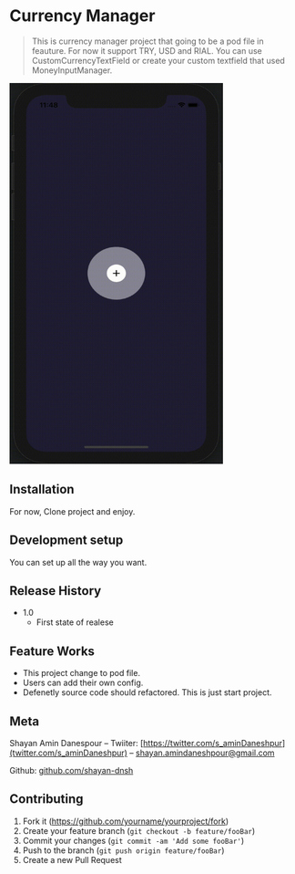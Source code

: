 # Currency Manager 
> This is currency manager project that going to be a pod file in feauture. For now it support TRY, USD and RIAL. You can use CustomCurrencyTextField or create your custom textfield that used MoneyInputManager.

<img src="https://github.com/shayan-dnsh/DropAnimation/blob/master/ScreenShot/drob_animation.gif"  height="668" width="375" />


## Installation

For now, Clone project and enjoy.

## Development setup

You can set up all the way you want.


## Release History

* 1.0
    * First state of realese


## Feature Works

* This project change to pod file. 
* Users can add their own config.
* Defenetly source code should refactored. This is just start project. 

## Meta

Shayan Amin Danespour – Twiiter: [https://twitter.com/s_aminDaneshpur](twitter.com/s_aminDaneshpur) – shayan.amindaneshpour@gmail.com

Github: [github.com/shayan-dnsh](github.com/shayan-dnsh)

## Contributing

1. Fork it (<https://github.com/yourname/yourproject/fork>)
2. Create your feature branch (`git checkout -b feature/fooBar`)
3. Commit your changes (`git commit -am 'Add some fooBar'`)
4. Push to the branch (`git push origin feature/fooBar`)
5. Create a new Pull Request

